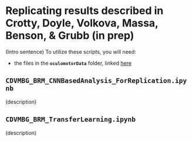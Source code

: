 # Replicating results described in Crotty, Doyle, Volkova, Massa, Benson, & Grubb (in prep)
(Intro sentence) To utilize these scripts, you will need:
* the files in the **``oculomotorData``** folder, linked [here](https://www.dropbox.com/scl/fo/gk3dmvuezb0x2jpfuaz25/ADTFmr_LaAReYmQpPYjJO-s?rlkey=m7qz4nl04vohbbmgu6jt9ihlv&st=7wfcqtui&dl=0)

## ``CDVMBG_BRM_CNNBasedAnalysis_ForReplication.ipynb``
(description)

## ``CDVMBG_BRM_TransferLearning.ipynb``
(description)
